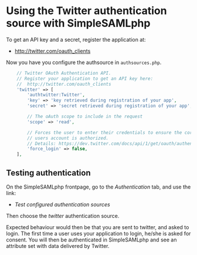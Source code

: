 # Using the Twitter authentication source with SimpleSAMLphp

To get an API key and a secret, register the application at:

* <http://twitter.com/oauth_clients>

Now you have you configure the authsource in `authsources.php`.

```php
    // Twitter OAuth Authentication API.
    // Register your application to get an API key here:
    //  http://twitter.com/oauth_clients
    'twitter' => [
        'authtwitter:Twitter',
        'key' => 'key retrieved during registration of your app',
        'secret' => 'secret retrieved during registration of your app',

        // The oAuth scope to include in the request
        'scope' => 'read',

        // Forces the user to enter their credentials to ensure the correct
        // users account is authorized.
        // Details: https://dev.twitter.com/docs/api/1/get/oauth/authenticate
        'force_login' => false,
    ],
```

## Testing authentication

On the SimpleSAMLphp frontpage, go to the *Authentication* tab,
and use the link:

* *Test configured authentication sources*

Then choose the *twitter* authentication source.

Expected behaviour would then be that you are sent to twitter,
and asked to login. The first time a user uses your application to login,
he/she is asked for consent.
You will then be authenticated in SimpleSAMLphp and see an attribute set
with data delivered by Twitter.

